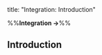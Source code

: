 <frontmatter>
title: "Integration: Introduction"
</frontmatter>

<link rel="stylesheet" href="{{baseUrl}}/css/textbook.css">

<div class="website-content">

%%**Integration →**%%

## Introduction

<div id="main">

<include src="what/embed.md" boilerplate  />

</div>

</div>
